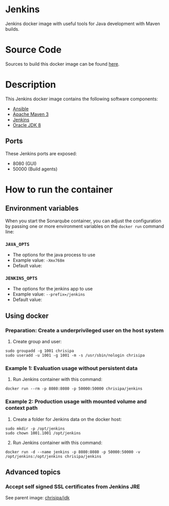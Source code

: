 Jenkins
==============

Jenkins docker image with useful tools for Java development with Maven builds.

# Source Code
Sources to build this docker image can be found [here](https://github.com/chrisipa/docker-library/tree/master/debian-pom/java-pom/jenkins-pom/jenkins).

# Description
This Jenkins docker image contains the following software components:

 - [Ansible](http://docs.ansible.com/ansible/latest/intro_installation.html)
 - [Apache Maven 3](https://maven.apache.org/download.cgi)
 - [Jenkins](https://jenkins-ci.org/)
 - [Oracle JDK 8](http://www.oracle.com/technetwork/java/javase/downloads/jdk8-downloads-2133151.html)


## Ports
These Jenkins ports are exposed:

  - 8080 (GUI)
  - 50000 (Build agents)


# How to run the container

## Environment variables

When you start the Sonarqube container, you can adjust the configuration by passing one or more environment variables on the `docker run` command line:

### `JAVA_OPTS`

 - The options for the java process to use
 - Example value: `-Xmx768m`
 - Default value: ` `
 
### `JENKINS_OPTS`

 - The options for the jenkins app to use
 - Example value: `--prefix=/jenkins`
 - Default value: ` ` 

## Using docker

### Preparation: Create a underprivileged user on the host system

1. Create group and user:
  ```
  sudo groupadd -g 1001 chrisipa
  sudo useradd -u 1001 -g 1001 -m -s /usr/sbin/nologin chrisipa
  ```  

### Example 1: Evaluation usage without persistent data

1. Run Jenkins container with this command:
  ```
  docker run --rm -p 8080:8080 -p 50000:50000 chrisipa/jenkins
  ```

### Example 2: Production usage with mounted volume and context path

1. Create a folder for Jenkins data on the docker host:
  ```
  sudo mkdir -p /opt/jenkins
  sudo chown 1001.1001 /opt/jenkins
  ```

2. Run Jenkins container with this command:
  ```
docker run -d --name jenkins -p 8080:8080 -p 50000:50000 -v /opt/jenkins:/opt/jenkins chrisipa/jenkins
  ```

## Advanced topics

### Accept self signed SSL certificates from Jenkins JRE

See parent image: [chrisipa/jdk](https://github.com/chrisipa/docker-library/tree/master/debian-pom/java-pom/jdk#accept-self-signed-ssl-certificates-from-jre)